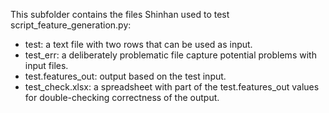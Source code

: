 This subfolder contains the files Shinhan used to test script_feature_generation.py:
* test: a text file with two rows that can be used as input.
* test_err: a deliberately problematic file capture potential problems with input files.
* test.features_out: output based on the test input.
* test_check.xlsx: a spreadsheet with part of the test.features_out values for double-checking correctness of the output.
